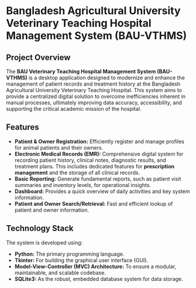 # Bangladesh Agricultural University Veterinary Teaching Hospital Management System (BAU-VTHMS)

## Project Overview

The **BAU Veterinary Teaching Hospital Management System (BAU-VTHMS)** is a desktop application designed to modernize and enhance the management of patient records and treatment history at the Bangladesh Agricultural University Veterinary Teaching Hospital. This system aims to provide a centralized digital solution to overcome inefficiencies inherent in manual processes, ultimately improving data accuracy, accessibility, and supporting the critical academic mission of the hospital.

## Features

* **Patient & Owner Registration:** Efficiently register and manage profiles for animal patients and their owners.
* **Electronic Medical Records (EMR):** Comprehensive digital system for recording patient history, clinical notes, diagnostic results, and treatment plans. This includes dedicated features for **prescription management** and the storage of all clinical records.
* **Basic Reporting:** Generate fundamental reports, such as patient visit summaries and inventory levels, for operational insights.
* **Dashboard:** Provides a quick overview of daily activities and key system information.
* **Patient and Owner Search/Retrieval:** Fast and efficient lookup of patient and owner information.

## Technology Stack

The system is developed using:

* **Python:** The primary programming language.
* **Tkinter:** For building the graphical user interface (GUI).
* **Model-View-Controller (MVC) Architecture:** To ensure a modular, maintainable, and scalable codebase.
* **SQLite3:** As the robust, embedded database system for data storage.
<!------------------------------------------
## Installation & Setup

To get a local copy of the BAU-VTHMS application up and running on your system, follow these simple steps.

### Prerequisites

* Python 3.x installed on your system.

### Installation

1.  **Clone the repository:**
    ```bash
    git clone [https://github.com/your-username/BAU-VTH-Management-System.git](https://github.com/your-username/BAU-VTH-Management-System.git)
    cd BAU-VTH-Management-System
    ```
2.  **Install dependencies:**
    *(If your project uses any external Python libraries beyond the standard library (like `pandas`, `openpyxl`, etc.), you would list them in a `requirements.txt` file and instruct users to install them here. For a basic Tkinter/SQLite3 app, external dependencies might be minimal or none.)*
    ```bash
    # Example: pip install -r requirements.txt
    ```
3.  **Run the application:**
    ```bash
    python main.py  # Or replace 'main.py' with the name of your main application entry file
    ```

## Usage

Once the application is running, you will typically be presented with an interface (e.g., a login screen or a main dashboard) from which you can access various modules like patient registration, EMR entry, and inventory management.

## Contributing

This project is currently under active development by [Your Name/Team Name]. We are not currently accepting external contributions without prior arrangement.

## License

This software is proprietary. The source code is publicly viewable for informational purposes. Any use, reproduction, modification, distribution, or creation of derivative works is strictly prohibited without the explicit written permission of [Your Name/Your Organization Name]. All rights reserved.

------------------------------------->
